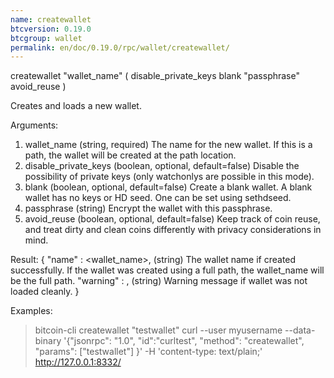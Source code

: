 ```yaml
---
name: createwallet
btcversion: 0.19.0
btcgroup: wallet
permalink: en/doc/0.19.0/rpc/wallet/createwallet/
---
```


createwallet "wallet_name" ( disable_private_keys blank "passphrase" avoid_reuse )

Creates and loads a new wallet.

Arguments:
1. wallet_name             (string, required) The name for the new wallet. If this is a path, the wallet will be created at the path location.
2. disable_private_keys    (boolean, optional, default=false) Disable the possibility of private keys (only watchonlys are possible in this mode).
3. blank                   (boolean, optional, default=false) Create a blank wallet. A blank wallet has no keys or HD seed. One can be set using sethdseed.
4. passphrase              (string) Encrypt the wallet with this passphrase.
5. avoid_reuse             (boolean, optional, default=false) Keep track of coin reuse, and treat dirty and clean coins differently with privacy considerations in mind.

Result:
{
  "name" :    <wallet_name>,        (string) The wallet name if created successfully. If the wallet was created using a full path, the wallet_name will be the full path.
  "warning" : <warning>,            (string) Warning message if wallet was not loaded cleanly.
}

Examples:
> bitcoin-cli createwallet "testwallet"
> curl --user myusername --data-binary '{"jsonrpc": "1.0", "id":"curltest", "method": "createwallet", "params": ["testwallet"] }' -H 'content-type: text/plain;' http://127.0.0.1:8332/


